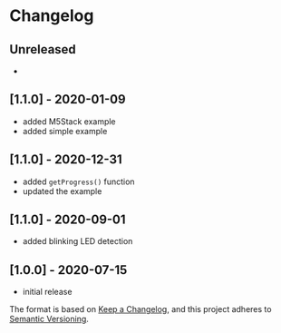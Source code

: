 # Changelog

## Unreleased
- 

## [1.1.0] - 2020-01-09
- added M5Stack example
- added simple example

## [1.1.0] - 2020-12-31
- added ```getProgress()``` function
- updated the example

## [1.1.0] - 2020-09-01
- added blinking LED detection

## [1.0.0] - 2020-07-15
- initial release

The format is based on [Keep a Changelog](https://keepachangelog.com/en/1.0.0/),
and this project adheres to [Semantic Versioning](https://semver.org/spec/v2.0.0.html).